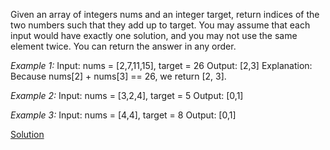 Given an array of integers nums and an integer target, return indices of the two numbers such that they add up to target.
You may assume that each input would have exactly one solution, and you may not use the same element twice.
You can return the answer in any order.

*Example 1:*
Input: nums = [2,7,11,15], target = 26
Output: [2,3]
Explanation: Because nums[2] + nums[3] == 26, we return [2, 3].


*Example 2:*
Input: nums = [3,2,4], target = 5
Output: [0,1]


*Example 3:*
Input: nums = [4,4], target = 8
Output: [0,1]

[Solution]()
